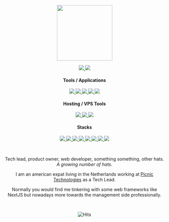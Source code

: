 
<p align="center">
  <a target="_blank" href="https://cyrexag.com" rel="Website">
    <img width="175" height="175" src="https://github.com/andrewgosselin/cyrexag.com/raw/master/src/public/assets/branding/logo.png">
  </a>
</p>

<p align="center">
  <a target="_blank" href="https://discordapp.com/users/226064948487258114">
    <img src="https://img.shields.io/badge/Discord-1793D1.svg?style=for-the-badge&logo=discord&logoColor=white&color=blue">
  </a>
  <a target="_blank" href="https://cyrexag.com/pages/tools/copy-paster?title=email&text=ajg.gosselin@gmail.com" only-github>
    <img src="https://img.shields.io/badge/Email-0078d7.svg?style=for-the-badge&logo=gmail&logoColor=white&color=red">
  </a>
</p>

  
  <h4 align="center">Tools / Applications</h4>
  
  <p align="center">
    <a target="_blank" href="https://figma.com">
      <img src="https://img.shields.io/badge/Figma-1793D1.svg?style=for-the-badge&logo=figma&logoColor=white&color=blueviolet">
    </a>
    <a target="_blank" href="https://coder.com/docs/code-server/latest">
      <img src="https://img.shields.io/badge/Code%20Server-0078d7.svg?style=for-the-badge&logo=visual-studio-code&logoColor=white&color=blueviolet">
    </a>
    <a target="_blank" href="https://www.opera.com/gx">
      <img src="https://img.shields.io/badge/Opera%20GX-0078d7.svg?style=for-the-badge&logo=opera&logoColor=white&color=blueviolet">
    </a>
    <a target="_blank" href="https://joplinapp.org">
      <img src="https://img.shields.io/badge/Joplin-1793D1.svg?style=for-the-badge&logo=joplin&logoColor=white&color=blueviolet">
    </a>
    <a target="_blank" href="https://discord.com">
      <img src="https://img.shields.io/badge/Discord-1793D1.svg?style=for-the-badge&logo=discord&logoColor=white&color=blueviolet">
    </a>
  </p>
 
  <h4 align="center">Hosting / VPS Tools</h4>
  
  <p align="center">
    <a target="_blank" href="https://aws.amazon.com">
      <img src="https://img.shields.io/badge/AWS-1793D1.svg?style=for-the-badge&logo=amazon-aws&logoColor=white">
    </a>
    <a target="_blank" href="https://contabo.com">
      <img src="https://img.shields.io/badge/Contabo-1793D1.svg?style=for-the-badge&logo=databricks&logoColor=white">
    </a>
    <a target="_blank" href="https://www.cloudpanel.io">
      <img src="https://img.shields.io/badge/Cloud%20Panel-1793D1.svg?style=for-the-badge&logo=databricks&logoColor=white">
    </a>
  </p>
  
  <h4 align="center">Stacks</h4>
  
  <p align="center">
    <a target="_blank" href="https://laravel.com">
      <img src="https://img.shields.io/badge/Laravel-%2320232a?style=for-the-badge&logo=laravel&logoColor=white">
    </a>
    <a target="_blank" href="https://reactjs.org">
      <img src="https://img.shields.io/badge/react-%2320232a?style=for-the-badge&logo=react&logoColor=white">
    </a>
    <a target="_blank" href="https://electronjs.org">
      <img src="https://img.shields.io/badge/electron-%2320232a?style=for-the-badge&logo=electron&logoColor=white">
    </a>
    <a target="_blank" href="https://vuejs.org">
      <img src="https://img.shields.io/badge/vuejs-%2320232a?style=for-the-badge&logo=vuedotjs&logoColor=white">
    </a>
    <a target="_blank" href="https://nodejs.org">
      <img src="https://img.shields.io/badge/node.js-%2320232a?style=for-the-badge&logo=node.js&logoColor=white">
    </a>
    <a target="_blank" href="https://php.com">
      <img src="https://img.shields.io/badge/php-%2320232a?style=for-the-badge&logo=php&logoColor=white">
    </a>
    <a target="_blank" href="https://javascript.com">
      <img src="https://img.shields.io/badge/javascript-%2320232a?style=for-the-badge&logo=javascript&logoColor=white">
    </a>
    <a target="_blank" href="https://python.org">
      <img src="https://img.shields.io/badge/Python-20232a.svg?style=for-the-badge&logo=python&logoColor=white">
    </a>
  </p>
</p>
<br>
<p align="center" long-text>
  Tech lead, product owner, web developer, something something, other hats.</br>
  <i>A growing number of hats.</i>
</p>
<p align="center" long-text>
  I am an american expat living in the Netherlands working at <a target="_blank" href="https://jobs.picnic.app/en/home">Picnic Technologies</a> as a Tech Lead.
</p>
<p align="center" long-text>
  Normally you would find me tinkering with some web frameworks like NextJS but nowadays more towards the management side professionally.
</p>
<br>
<p align="center" only-github>
  <img alt="Hits" src="https://hits.sh/github.com/andrewgosselin/hits.svg?style=for-the-badge&label=seen%20by&color=005384&logo=github"/>
</p>
